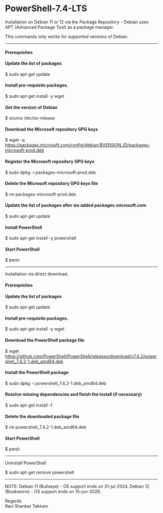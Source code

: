 # PowerShell-7.4-LTS
Installation on Debian 11 or 12 via the Package Repository - Debian uses APT (Advanced Package Tool) as a package manager.

This commands only works for supported versions of Debian.

-------------------------------------------------------------------------------------------------------------------

#### Prerequisites

#### Update the list of packages
$ sudo apt-get update

#### Install pre-requisite packages.
$ sudo apt-get install -y wget

#### Get the version of Debian
$ source /etc/os-release

#### Download the Microsoft repository GPG keys
$ wget -q https://packages.microsoft.com/config/debian/$VERSION_ID/packages-microsoft-prod.deb

#### Register the Microsoft repository GPG keys
$ sudo dpkg -i packages-microsoft-prod.deb

#### Delete the Microsoft repository GPG keys file
$ rm packages-microsoft-prod.deb

#### Update the list of packages after we added packages.microsoft.com
$ sudo apt-get update

#### Install PowerShell
$ sudo apt-get install -y powershell

#### Start PowerShell
$ pwsh

-------------------------------------------------------------------------------------------------------------------

Installation via direct download.

#### Prerequisites

#### Update the list of packages
$ sudo apt-get update

#### Install pre-requisite packages.
$ sudo apt-get install -y wget

#### Download the PowerShell package file
$ wget https://github.com/PowerShell/PowerShell/releases/download/v7.4.2/powershell_7.4.2-1.deb_amd64.deb

#### Install the PowerShell package
$ sudo dpkg -i powershell_7.4.2-1.deb_amd64.deb

#### Resolve missing dependencies and finish the install (if necessary)
$ sudo apt-get install -f

#### Delete the downloaded package file
$ rm powershell_7.4.2-1.deb_amd64.deb

#### Start PowerShell
$ pwsh

-------------------------------------------------------------------------------------------------------------------

Uninstall PowerShell

$ sudo apt-get remove powershell

-------------------------------------------------------------------------------------------------------------------

NOTE: Debian 11 (Bullseye) - OS support ends on 31-jul-2024. Debian 12 (Bookworm) - OS support ends on 10-jun-2026.

Regards
<br>
Ravi Shankar Tekkam

